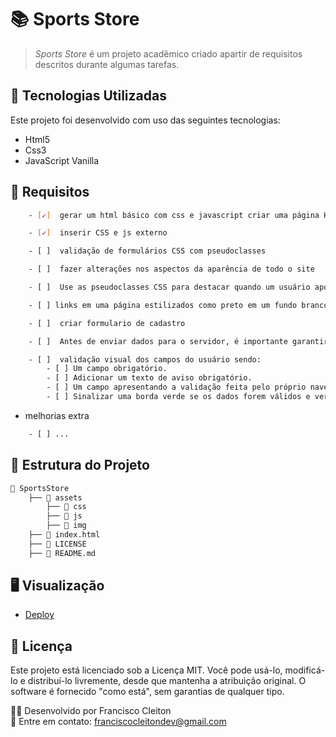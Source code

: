 # 📚 Sports Store

> <i>Sports Store</i> é um projeto acadêmico criado apartir de requisitos descritos durante algumas tarefas.

## 🚀 Tecnologias Utilizadas

Este projeto foi desenvolvido com uso das seguintes tecnologias:   

- Html5
- Css3
- JavaScript Vanilla


## 📌 Requisitos
```bash
    - [✔]  gerar um html básico com css e javascript criar uma página HTML com o tema conteúdos esportivos desde roupas a materiais

    - [✔]  inserir CSS e js externo

    - [ ]  validação de formulários CSS com pseudoclasses

    - [ ]  fazer alterações nos aspectos da aparência de todo o site

    - [ ]  Use as pseudoclasses CSS para destacar quando um usuário aponta para um objeto em uma página da web com o mouse.

    - [ ] links em uma página estilizados como preto em um fundo branco, quando um usuário passa o mouse sobre um link, a cor e a cor de fundo desse link podem ser invertidas

    - [ ]  criar formulario de cadastro

    - [ ]  Antes de enviar dados para o servidor, é importante garantir que todos os controles de formulário necessários sejam preenchidos, no formato correto

    - [ ]  validação visual dos campos do usuário sendo:
        - [ ] Um campo obrigatório.
        - [ ] Adicionar um texto de aviso obrigatório.
        - [ ] Um campo apresentando a validação feita pelo próprio navegador, conforme o seu tipo.
        - [ ] Sinalizar uma borda verde se os dados forem válidos e vermelha se não forem.

```

- melhorias extra 
```bash
    - [ ] ...
```

## 📂 Estrutura do Projeto

```bash
📂 SportsStore
    ├── 📂 assets
        ├── 📂 css
        ├── 📂 js
        ├── 📂 img
    ├── 📄 index.html
    ├── 📄 LICENSE
    ├── 📄 README.md
```

## 🖥 Visualização

- [Deploy](https://franciscocleitondev.github.io/SportsStore/)




## 📝 Licença
Este projeto está licenciado sob a Licença MIT. Você pode usá-lo, modificá-lo e distribuí-lo livremente, desde que mantenha a atribuição original. O software é fornecido "como está", sem garantias de qualquer tipo. 



👨‍💻 Desenvolvido por Francisco Cleiton   
📌 Entre em contato: franciscocleitondev@gmail.com   